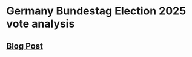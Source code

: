# Germany Bundestag Election 2025 vote analysis

## [Blog Post](https://samuelscheit.com/blog/2025/bundestagswahl)
